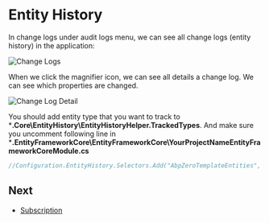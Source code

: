 # Entity History

In change logs under audit logs menu, we can see all change logs (entity history) in the application:

<img src="D:/Github/documents/docs/en/images/entity-history-logs.png" alt="Change Logs" class="img-thumbnail" />

When we click the magnifier icon, we can see all details a change log. We can see which properties are changed.

<img src="D:/Github/documents/docs/en/images/entity-history-log-detail.png" alt="Change Log Detail" class="img-thumbnail" />

You should add entity type that you want to track to ***.Core\EntityHistory\EntityHistoryHelper.TrackedTypes**.  And make sure you uncomment following line in ***.EntityFrameworkCore\EntityFrameworkCore\YourProjectNameEntityFrameworkCoreModule.cs**

```csharp
//Configuration.EntityHistory.Selectors.Add("AbpZeroTemplateEntities", EntityHistoryHelper.TrackedTypes);
```

## Next

- [Subscription](Features-Angular-Subscription)
